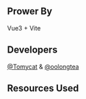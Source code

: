 ## Prower By
Vue3 + Vite
## Developers
[@Tomycat](https://github.com/TommcyOWO) & 
[@oolongtea](https://github.com/OolongTeaOWO)
## Resources Used
